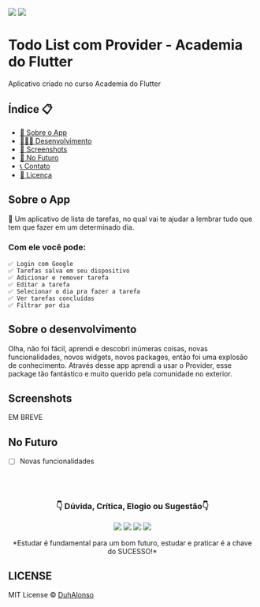 <img src="https://img.shields.io/badge/Version-1.0.0-green"> <img src="https://img.shields.io/badge/license-MIT-blue"> 

# Todo List com Provider - Academia do Flutter

Aplicativo criado no curso Academia do Flutter

<h2>Índice 📋</h2>

   <p>

   - [📖 Sobre o App](#Sobre-o-App)
   - [👨🏽‍💻 Desenvolvimento](#Sobre-o-desenvolvimento)
   - [📱 Screenshots](#Screenshots)
   - [🤔 No Futuro](#No-Futuro)
   - [📞 Contato](#-d%C3%BAvida-cr%C3%ADtica-elogio-ou-sugest%C3%A3o)
   - [📝 Licença](#LICENSE)

   </p>

<h2>Sobre o App</h2>

<p>
📱 Um aplicativo de lista de tarefas, no qual vai te ajudar a lembrar tudo que tem que fazer em um determinado dia.

<h3>Com ele você pode:</h3>

    ✅ Login com Google 
    ✅ Tarefas salva em seu dispositivo
    ✅ Adicionar e remover tarefa
    ✅ Editar a tarefa
    ✅ Selecionar o dia pra fazer a tarefa
    ✅ Ver tarefas concluídas
    ✅ Filtrar por dia

</p>

<h2>Sobre o desenvolvimento</h2>
<p>
Olha, não foi fácil, aprendi e descobri inúmeras coisas, novas funcionalidades, novos widgets, novos packages, então foi uma explosão de conhecimento. Através desse app aprendi a usar o Provider, esse package tão fantástico e muito querido pela comunidade no exterior.
</p>

<h2>Screenshots</h2>
<p>
EM BREVE
<!-- <img src="https://github.com/DuhAlonso/desafio_af_insta_clone/blob/main/screenshot/Screen01.png" width="250">  -->
</p>

<h2>No Futuro</h2>

- [ ] Novas funcionalidades

</br>
</br>

<p align="center">
<h3 align="center">👇 Dúvida, Crítica, Elogio ou Sugestão👇</h3> 
  </p>
  <p align="center">
  <a href="https://instagram.com/duhalonsoo" target="_blank"><img src="https://img.shields.io/badge/-Instagram-%23E4405F?style=for-the-badge&logo=instagram&logoColor=white" target="_blank"></a>
  <a href="https://t.me/duhalonso" target="_blank"><img src="https://img.shields.io/badge/Telegram-2CA5E0?style=for-the-badge&logo=telegram&logoColor=white" target="_blank"></a> 
  <a href = "mailto:duhalonso.dev@gmail.com"><img src="https://img.shields.io/badge/-Gmail-%23333?style=for-the-badge&logo=gmail&logoColor=white" target="_blank"></a>
  <a href="https://www.linkedin.com/in/eduardo-alonso-685509b7" target="_blank"><img src="https://img.shields.io/badge/-LinkedIn-%230077B5?style=for-the-badge&logo=linkedin&logoColor=white" target="_blank"></a> 
</p>
<p align="center">
 *Estudar é fundamental para um bom futuro, estudar e praticar é a chave do SUCESSO!*

</p>

<h2>LICENSE</h2>

MIT License © [DuhAlonso](https://github.com/DuhAlonso/basic_app_request_api/blob/master/LICENSE.md)